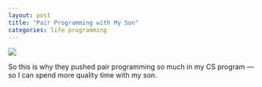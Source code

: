 ```yaml
---
layout: post
title: "Pair Programming with My Son"
categories: life programming
---
```


![](https://dl.dropboxusercontent.com/u/1228961/michaellee/2014/11%20-%20November/pair-programming.jpg)

So this is why they pushed pair programming so much in my CS program &mdash; so I can spend more quality time with my son.
